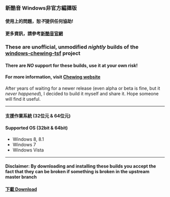 ﻿### 新酷音 Windows非官方編譯版
#### 使用上的問題，恕*不*提供任何協助!
#### 更多資訊，請參考[新酷音官網](http://chewing.im/)

### These are unofficial, unmodified *nightly* builds of the [windows-chewing-tsf](https://github.com/chewing/windows-chewing-tsf) project
#### There are *NO* support for these builds, use it at your own risk!
#### For more information, visit [Chewing website](http://chewing.im/)

After years of waiting for a newer release (even alpha or beta is fine, but it *never happened*), I decided to build it myself and share it. Hope someone will find it useful.

******
#### 支援作業系統 (32位元 & 64位元)
#### Supported OS (32bit & 64bit)
* Windows 8, 8.1
* Windows 7
* Windows Vista

******
#### Disclaimer: By downloading and installing these builds you accept the fact that they can be broken if something is broken in the upstream master branch
#### [下載 Download](https://github.com/Chocobo1/windows-chewing-tsf-Chocobo1-build/releases)
